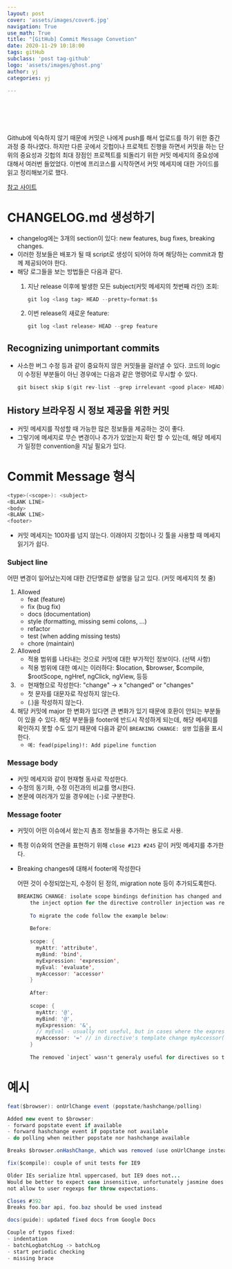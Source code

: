 ```yaml
---
layout: post
cover: 'assets/images/cover6.jpg'
navigation: True
use_math: True
title: "[GitHub] Commit Message Convetion"
date: 2020-11-29 10:18:00
tags: gitHub
subclass: 'post tag-github'
logo: 'assets/images/ghost.png'
author: yj
categories: yj

---
```


### <br>

<br>

Github에 익숙하지 않기 때문에 커밋은 나에게 push를 해서 업로드를 하기 위한 중간과정 중 하나였다. 하지만 다른 곳에서 깃헙이나 프로젝트 진행을 하면서 커밋을 하는 단위의 중요성과 깃헙의 최대 장점인 프로젝트를 되돌리기 위한 커밋 메세지의 중요성에 대해서 여러번 들었었다. 이번에 프리코스를 시작하면서 커밋 메세지에 대한 가이드를 읽고 정리해보기로 했다. 

[참고 사이트]([https://gist.github.com/stephenparish/9941e89d80e2bc58a153#recognizing-unimportant-commits](https://gist.github.com/stephenparish/9941e89d80e2bc58a153#recognizing-unimportant-commits))



# CHANGELOG.md 생성하기

- changelog에는 3개의 section이 있다: new features, bug fixes, breaking changes.
- 이러한 정보들은 배포가 될 때 script로 생성이 되어야 하며 해당하는 commit과 함께 제공되어야 한다.
- 해당 로그들을 보는 방법들은 다음과 같다.
    1. 지난 release 이후에 발생한 모든 subject(커밋 메세지의 첫번째 라인) 조회:

        ```java
        git log <lasg tag> HEAD --pretty=format:$s
        ```

    2. 이번 release의 새로운 feature:

        ```java
        git log <last release> HEAD --grep feature
        ```



## Recognizing unimportant commits

- 사소한 버그 수정 등과 같이 중요하지 않은 커밋들을 걸러낼 수 있다. 코드의 logic이 수정된 부분들이 아닌 경우에는 다음과 같은 명령어로 무시할 수 있다.

    ```java
    git bisect skip $(git rev-list --grep irrelevant <good place> HEAD)
    ```



## History 브라우징 시 정보 제공을 위한 커밋

- 커밋 메세지를 작성할 때 가능한 많은 정보들을 제공하는 것이 좋다.
- 그렇기에 메세지로 무슨 변경이나 추가가 있었는지 확인 할 수 있는데, 해당 메세지가 일정한 convention을 지닐 필요가 있다.



# Commit Message 형식

```java
<type>(<scope>): <subject>
<BLANK LINE>
<body>
<BLANK LINE>
<footer>
```

- 커밋 메세지는 100자를 넘지 않는다. 이래야지 깃헙이나 깃 툴을 사용할 때 메세지 읽기가 쉽다.



### Subject line

어떤 변경이 일어났는지에 대한 간단명료한 설명을 담고 있다. (커밋 메세지의 첫 줄)

1. Allowed **<type>** 
    - feat (feature)
    - fix (bug fix)
    - docs (documentation)
    - style (formatting, missing semi colons, ...)
    - refactor
    - test (when adding missing tests)
    - chore (maintain)
2. Allowed **<scope>** 
    - 적용 범위를 나타내는 것으로 커밋에 대한 부가적인 정보이다. (선택 사항)
    - 적용 범위에 대한 예시는 이러하다: $location, $browser, $compile, $rootScope, ngHref, ngClick, ngView, 등등
3. **<subject>**
    - 현재형으로 작성한다: "change" → x "changed" or "changes"
    - 첫 문자를 대문자로 작성하지 않는다.
    - (.)을 작성하지 않는다.
4. 해당 커밋에 major 한 변화가 있다면 큰 변화가 있기 때문에 호환이 안되는 부분들이 있을 수 있다. 해당 부분들을 footer에 반드시 작성하게 되는데, 해당 메세지를 확인하지 못할 수도 있기 때문에 다음과 같이 `BREAKING CHANGE: 설명` 있음을 표시한다. 
    - `예: fead(pipeling)!: Add pipeline function`



### Message body

- 커밋 메세지와 같이 현재형 동사로 작성한다.
- 수정의 동기화, 수정 이전과의 비교를 명시한다.
- 본문에 여러개가 있을 경우에는 (-)로 구분한다.



### Message footer

- 커밋이 어떤 이슈에서 왔는지 촘조 정보들을 추가하는 용도로 사용.
- 특정 이슈와의 연관을 표현하기 위해 `close #123 #245` 같이 커밋 메세지를 추가한다.
- Breaking changes에 대해서 footer에 작성한다

    어떤 것이 수정되었는지, 수정이 된 정의, migration note 등이 추가되도록한다. 

    ```java
    BREAKING CHANGE: isolate scope bindings definition has changed and
        the inject option for the directive controller injection was removed.
        
        To migrate the code follow the example below:
        
        Before:
        
        scope: {
          myAttr: 'attribute',
          myBind: 'bind',
          myExpression: 'expression',
          myEval: 'evaluate',
          myAccessor: 'accessor'
        }
        
        After:
        
        scope: {
          myAttr: '@',
          myBind: '@',
          myExpression: '&',
          // myEval - usually not useful, but in cases where the expression is assignable, you can use '='
          myAccessor: '=' // in directive's template change myAccessor() to myAccessor
        }
        
        The removed `inject` wasn't generaly useful for directives so there should be no code using it.
    ```



# 예시

```java
feat($browser): onUrlChange event (popstate/hashchange/polling)

Added new event to $browser:
- forward popstate event if available
- forward hashchange event if popstate not available
- do polling when neither popstate nor hashchange available

Breaks $browser.onHashChange, which was removed (use onUrlChange instead)
```

```java
fix($compile): couple of unit tests for IE9

Older IEs serialize html uppercased, but IE9 does not...
Would be better to expect case insensitive, unfortunately jasmine does
not allow to user regexps for throw expectations.

Closes #392
Breaks foo.bar api, foo.baz should be used instead
```

```java
docs(guide): updated fixed docs from Google Docs

Couple of typos fixed:
- indentation
- batchLogbatchLog -> batchLog
- start periodic checking
- missing brace
```